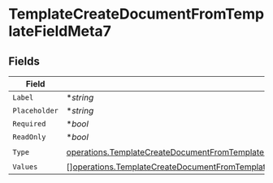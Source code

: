 # TemplateCreateDocumentFromTemplateFieldMeta7


## Fields

| Field                                                                                                                                                                                                                                              | Type                                                                                                                                                                                                                                               | Required                                                                                                                                                                                                                                           | Description                                                                                                                                                                                                                                        |
| -------------------------------------------------------------------------------------------------------------------------------------------------------------------------------------------------------------------------------------------------- | -------------------------------------------------------------------------------------------------------------------------------------------------------------------------------------------------------------------------------------------------- | -------------------------------------------------------------------------------------------------------------------------------------------------------------------------------------------------------------------------------------------------- | -------------------------------------------------------------------------------------------------------------------------------------------------------------------------------------------------------------------------------------------------- |
| `Label`                                                                                                                                                                                                                                            | **string*                                                                                                                                                                                                                                          | :heavy_minus_sign:                                                                                                                                                                                                                                 | N/A                                                                                                                                                                                                                                                |
| `Placeholder`                                                                                                                                                                                                                                      | **string*                                                                                                                                                                                                                                          | :heavy_minus_sign:                                                                                                                                                                                                                                 | N/A                                                                                                                                                                                                                                                |
| `Required`                                                                                                                                                                                                                                         | **bool*                                                                                                                                                                                                                                            | :heavy_minus_sign:                                                                                                                                                                                                                                 | N/A                                                                                                                                                                                                                                                |
| `ReadOnly`                                                                                                                                                                                                                                         | **bool*                                                                                                                                                                                                                                            | :heavy_minus_sign:                                                                                                                                                                                                                                 | N/A                                                                                                                                                                                                                                                |
| `Type`                                                                                                                                                                                                                                             | [operations.TemplateCreateDocumentFromTemplateFieldMetaTemplatesResponse200ApplicationJSONResponseBodyFieldsType](../../models/operations/templatecreatedocumentfromtemplatefieldmetatemplatesresponse200applicationjsonresponsebodyfieldstype.md) | :heavy_check_mark:                                                                                                                                                                                                                                 | N/A                                                                                                                                                                                                                                                |
| `Values`                                                                                                                                                                                                                                           | [][operations.TemplateCreateDocumentFromTemplateFieldMetaValues](../../models/operations/templatecreatedocumentfromtemplatefieldmetavalues.md)                                                                                                     | :heavy_minus_sign:                                                                                                                                                                                                                                 | N/A                                                                                                                                                                                                                                                |